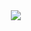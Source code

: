 
ᅠ ᅠᅠ

ᅠ ᅠᅠᅠ ᅠᅠᅠᅠ<img src="https://i.pinimg.com/originals/f8/aa/fd/f8aafd262dffab89b0f13259a2f29fce.gif">
